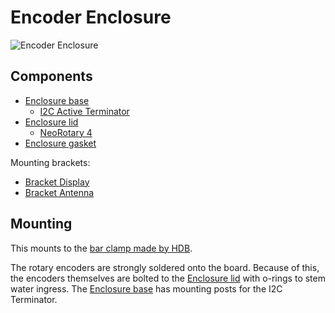 # Encoder Enclosure

![Encoder Enclosure](../images/enclosure_encoder_exploded.png)

## Components

- [Enclosure base](enclosure_encoder_base)
  - [I2C Active Terminator](https://www.adafruit.com/product/4756)
- [Enclosure lid](enclosure_encoder_lid)
  - [NeoRotary 4](https://www.adafruit.com/product/5752)
- [Enclosure gasket](enclosure_encoder_gasket)

Mounting brackets:
- [Bracket Display](bracket_display)
- [Bracket Antenna](bracket_antenna)

## Mounting

This mounts to the [bar clamp made by HDB](https://hdboffroad.com/product/ultimate-hand-guard-yamaha-tenere-700/).

The rotary encoders are strongly soldered onto the board. Because of this, the encoders themselves are bolted to the [Enclosure lid](enclosure_encoder_lid) with o-rings to stem water ingress. The [Enclosure base](enclosure_encoder_base) has mounting posts for the I2C Terminator.